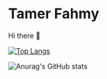 # Tamer Fahmy

Hi there 👋

[![Top Langs](https://github-readme-stats.vercel.app/api/top-langs/?username=tamerfahmy&layout=compact&langs_count=10)](https://github.com/tamerfahmy/github-readme-stats)

![Anurag's GitHub stats](https://github-readme-stats.vercel.app/api?username=tamerfahmy&show_icons=true&count_private=true&hide=contribs&include_all_commits=true)
